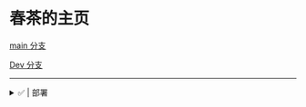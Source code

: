 # 春茶的主页

[main 分支](https://homepage.chuncha.tk/)

[Dev 分支](https://homepage-preview.chuncha.tk/)

---

<details>
    <summary>✅ | 部署</summary>
    没写
</details>
